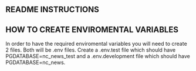 ## README INSTRUCTIONS

## HOW TO CREATE ENVIROMENTAL VARIABLES

In order to have the required enviromental variables you will need to create 2 files. Both will be .env files. Create a .env.test file which should have PGDATABASE=nc_news_test and a .env.development file which should have PGDATABASE=nc_news.
